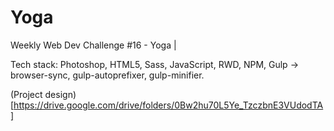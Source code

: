 # Yoga
Weekly Web Dev Challenge #16 - Yoga | 

Tech stack: Photoshop, HTML5, Sass, JavaScript, RWD, NPM, Gulp -> browser-sync, gulp-autoprefixer, gulp-minifier. 

(Project design)[https://drive.google.com/drive/folders/0Bw2hu70L5Ye_TzczbnE3VUdodTA]
